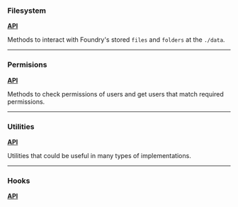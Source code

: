 ### Filesystem
[**API**](apiReference/filesystem.md)

Methods to interact with Foundry's stored `files` and `folders` at the `./data`.

---
### Permisions
[**API**](apiReference/permissions.md)

Methods to check permissions of users and get users that match required permissions.

---
### Utilities
[**API**](apiReference/utilities.md)

Utilities that could be useful in many types of implementations.

---
### Hooks
[**API**](apiReference/hooks.md)
